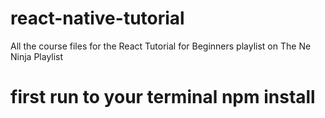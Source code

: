 # react-native-tutorial

All the course files for the React Tutorial for Beginners playlist on The Ne Ninja Playlist

# first run to your terminal npm install
